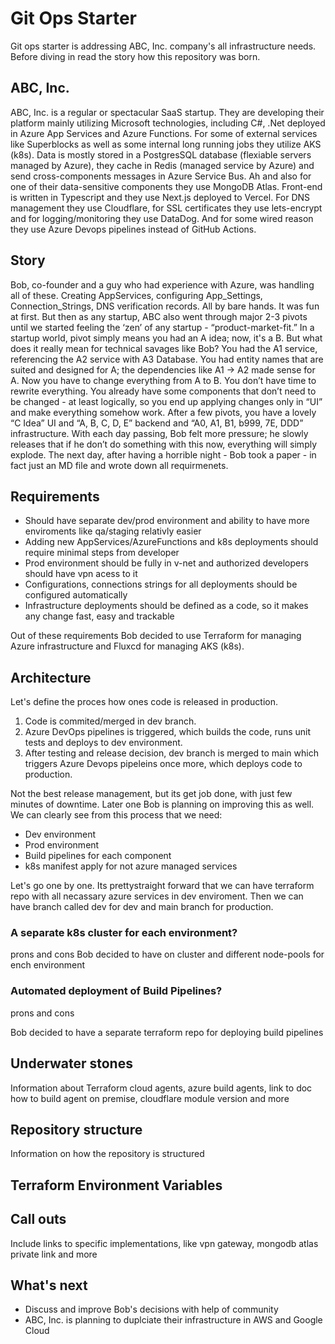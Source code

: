# Git Ops Starter

Git ops starter is addressing ABC, Inc. company's all infrastructure needs. Before diving in read the story how this repository was born.

## ABC, Inc.

ABC, Inc. is a regular or spectacular SaaS startup. They are developing their platform mainly utilizing Microsoft technologies, including C#, .Net deployed in Azure App Services and Azure Functions. For some of external services like Superblocks as well as some internal long running jobs they utilize AKS (k8s). Data is mostly stored in a PostgresSQL database (flexiable servers managed by Azure), they cache in Redis (managed service by Azure) and send cross-components messages in Azure Service Bus. Ah and also for one of their data-sensitive components they use MongoDB Atlas. Front-end is written in Typescript and they use Next.js deployed to Vercel. For DNS management they use Cloudflare, for SSL certificates they use lets-encrypt and for logging/monitoring they use DataDog. And for some wired reason they use Azure Devops pipelines instead of GitHub Actions.

## Story

Bob, co-founder and a guy who had experience with Azure, was handling all of these. Creating AppServices, configuring App_Settings, Connection_Strings, DNS verification records. All by bare hands. It was fun at first. But then as any startup, ABC also went through major 2-3 pivots until we started feeling the ‘zen’ of any startup - “product-market-fit.” In a startup world, pivot simply means you had an A idea; now, it's a B. But what does it really mean for technical savages like Bob? You had the A1 service, referencing the A2 service with A3 Database. You had entity names that are suited and designed for A; the dependencies like A1 -> A2 made sense for A. Now you have to change everything from A to B. You don’t have time to rewrite everything. You already have some components that don’t need to be changed - at least logically, so you end up applying changes only in “UI” and make everything somehow work. After a few pivots, you have a lovely “C Idea” UI and “A, B, C, D, E” backend and “A0, A1, B1, b999, 7E, DDD” infrastructure. With each day passing, Bob felt more pressure; he slowly releases that if he don’t do something with this now, everything will simply explode. The next day, after having a horrible night - Bob took a paper - in fact just an MD file and wrote down all requirmenets.

## Requirements

- Should have separate dev/prod environment and ability to have more enviroments like qa/staging relativly easier
- Adding new AppServices/AzureFunctions and k8s deployments should require minimal steps from developer
- Prod environment should be fully in v-net and authorized developers should have vpn acess to it
- Configurations, connections strings for all deployments should be configured automatically
- Infrastructure deployments should be defined as a code, so it makes any change fast, easy and trackable

Out of these requirements Bob decided to use Terraform for managing Azure infrastructure and Fluxcd for managing AKS (k8s).

## Architecture

Let's define the proces how ones code is released in production.
1. Code is commited/merged in dev branch.
2. Azure DevOps pipelines is triggered, which builds the code, runs unit tests and deploys to dev environment.
3. After testing and release decision, dev branch is merged to main which triggers Azure Devops pipeleins once more, which deploys code to production.

Not the best release management, but its get job done, with just few minutes of downtime. Later one Bob is planning on improving this as well. 
We can clearly see from this process that we need:

- Dev environment
- Prod environment
- Build pipelines for each component
- k8s manifest apply for not azure managed services

Let's go one by one. 
Its prettystraight forward that we can have terraform repo with all necassary azure services in dev enviroment. Then we can have branch called dev for dev and main branch for production.

### A separate k8s cluster for each environment?
prons and cons
Bob decided to have on cluster and different node-pools for ench environment

### Automated deployment of Build Pipelines?
prons and cons

Bob decided to have a separate terraform repo for deploying build pipelines

## Underwater stones

Information about Terraform cloud agents, azure build agents, link to doc how to build agent on premise, cloudflare module version and more

## Repository structure

Information on how the repository is structured

## Terraform Environment Variables


## Call outs

Include links to specific implementations, like vpn gateway, mongodb atlas private link and more

## What's next

- Discuss and improve Bob's decisions with help of community
- ABC, Inc. is planning to duplciate their infrastructure in AWS and Google Cloud
